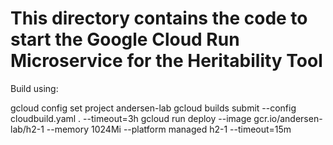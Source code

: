 # This directory contains the code to start the Google Cloud Run Microservice for the Heritability Tool

Build using:

gcloud config set project andersen-lab
gcloud builds submit --config cloudbuild.yaml . --timeout=3h
gcloud run deploy --image gcr.io/andersen-lab/h2-1 --memory 1024Mi --platform managed h2-1 --timeout=15m
